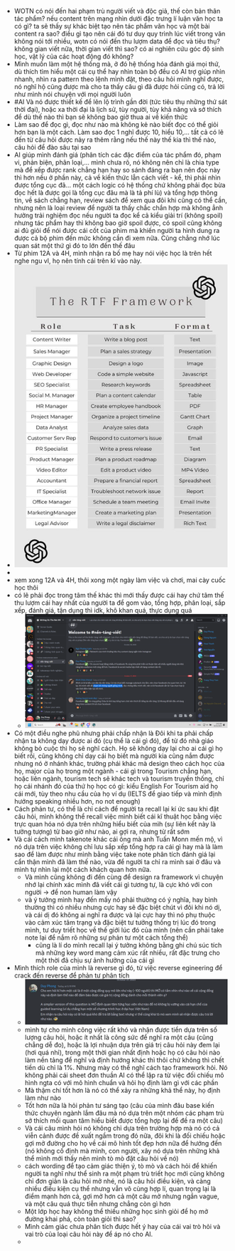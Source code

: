 - WOTN có nói đến hai phạm trù người viết và độc giả, thế còn bản thân tác phẩm? nếu content trên mạng nhìn dưới đặc trưng lí luận văn học ta có gì? ta sẽ thấy sự khác biệt tạo nên tác phẩm văn học và một bài content ra sao? điều gì tạo nên cái đó tư duy quy trình lúc viết trong văn không nói tới nhiều, wotn có nói đến thu lượm data để đọc và tiêu thụ? không gian viết nữa, thời gian viết thì sao? có ai nghiên cứu góc độ sinh học, vật lý của các hoạt động đó không?
- Mình muốn làm một hệ thống mà, ở đó hệ thống hóa đánh giá mọi thứ, dù thích tìm hiểu một cái cụ thể hay nhìn toàn bộ đều có AI trợ giúp nhìn nhanh, nhìn ra pattern theo lệnh mình đặt, theo câu hỏi mình nghĩ được, nó nghĩ hộ cũng được mà cho ta thấy câu gì đã được hỏi cũng có, trả lời như mình nói chuyện với mọi người luôn
- #AI Và nó được thiết kế để lên lộ trình gần đời (tức tiêu thụ những thứ sát thời đại), hoặc xa thời đại là lịch sử, tùy người, tùy khả năng và sở thích để dù thế nào thì bạn sẽ không bao giờ thua ai về kiến thức
- Làm sao để đọc gì, đọc như nào mà không kẻ nào biết đọc có thể giỏi hơn bạn là một cách. Làm sao đọc 1 nghĩ được 10, hiểu 10,... tất cả có lẽ đến từ câu hỏi được nảy ra thêm rằng nếu thế này thế kia thì thế nào, câu hỏi để đào sâu tại sao
- AI giúp mình đánh giá (phân tích các đặc điểm của tác phẩm đó, phạm vi, phản biện, phân loại,... mình chưa rõ, nó không nên chỉ là chia type mà để xếp được rank chẳng hạn hay so sánh đáng ra bạn nên đọc này thì hơn nếu ở phần này, cả về kiến thức lẫn cách viết - kể, thì phải nhìn được tổng cục đã... một cách logic có hệ thống chứ không phải đọc bừa đọc hết là được gọi là tổng cục đâu mà là tả phí lù) và tổng hợp thông tin, về sách chẳng hạn, review sách để xem qua đôi khi cũng có thể cần, nhưng nên là loại review để người ta thấy chắc chắn hợp mà không ẳnh hưởng trải nghiệm đọc nếu người ta đọc kể cả kiểu giải trí (không spoil) nhưng tác phẩm hay thì không bao giờ spoil được, có spoil cũng không ai đủ giỏi để nói được cái cốt của phim mà khiến người ta hình dung ra được cả bộ phim đến mức không cần đi xem nữa. Cũng chẳng nhớ lúc quan sát một thứ gì đó to lớn đến thế đâu
- Từ phim 12A và 4H, mình nhận ra bố mẹ hay nói việc học là trên hết nghe ngu vl, họ nên tính cái trên kĩ vào này.
- ![image.png](../assets/image_1697823923871_0.png)
-
- xem xong 12A và 4H, thôi xong một ngày làm việc và chơi, mai cày cuốc học thôi
- có lẽ phải đọc trong tâm thế khác thì mới thấy được cái hay chứ tâm thế thu lượm cái hay nhất của người ta để gom vào, tổng hợp, phân loại, sắp xếp, đánh giá, tận dụng thì idk, khô khan quá, thực dụng quá
	- ![image.png](../assets/image_1697830936155_0.png)
- Có một điều nghe phũ nhưng phải chấp nhận là Đôi khi ta phải chấp nhận ta không dạy được ai đó (cụ thể là cái gì đó), để từ đó nhà giáo không bỏ cuộc thì họ sẽ nghĩ cách. Họ sẽ không dạy lại cho ai cái gì họ biết rồi, cũng không chỉ dạy cái họ biết mà người kia cũng nắm được nhưng nó ở nhánh khác, trường phái khác mà design theo cách học của họ, major của họ trong một ngành - cái gì trong Tourism chẳng hạn, hoặc liên ngành, tourism tech sẽ khác tech và tourism truyền thống, chỉ họ cái nhánh đó của thứ họ học có gì: kiểu English For Tourism aid họ cái mới, tùy theo nhu cầu của họ ví dụ (IELTS để giao tiếp và mình định hướng speaking nhiều hơn, no not enough)
- Cách phản tư, có thể là chỉ cách để người ta recall lại kí ức sau khi đặt câu hỏi, mình không thể recall việc mình biết cái kĩ thuật học bằng việc trực quan hóa nó dựa trên những hiểu biết của mìh (sự liên kết này là tưởng tượng) từ bao giờ như nào, ai gợi ra, nhưng từ rất sớm
- Và cái cách mình takenote khác cái ông mà anh Tuấn Monn mến mộ, vì nó dựa trên việc không chỉ lưu sắp xếp tổng hợp ra cái gì hay mà là làm sao để làm được như mình bằng việc take note phân tích đánh giá lại cẩn thận mình đã làm thế nào, vừa để người ta chỉ ra mình sai ở đâu và mình tự nhìn lại một cách khách quan hơn nữa.
	- Và mình cũng không đi đến cùng để design ra framework vì chuyện nhớ lại chính xác mình đã viết cái gì tương tự, là cực khó với con người -> để non human làm vậy
	- và ý tưởng mình hay đến mấy nó phải thường có ý nghĩa, hay bình thường thì có nhiều nhưng cực hay sẽ đặc biệt chút vì đôi khi nó dị, và cái dị đó không ai nghĩ ra được và lại cực hay thì nó phụ thuộc vào cảm xúc tâm trạng và đặc biệt tư tưởng thống trị lúc đó trong mình, tư duy triết học về thế giới lúc đó của mình (nên cần phải take note lại để nắm rõ những sự phản tư một cách tổng thể)
		- cũng là lí do mình recall lại ý tưởng không bằng ghi chú súc tích mà những key word mang cảm xúc rất nhiều, rất đặc trưng cho một thời đã chịu sự ảnh hưởng của cái gì
- Mình thích role của mình là reverse gì đó, từ việc reverse egineering để crack đến reverse để phản tư phân tích
	- ![image.png](../assets/image_1697883953776_0.png)
	- mình tự cho mình công việc rất khó và nhận được tiền dựa trên số lượng câu hỏi, hoặc ít nhất là công sức để nghĩ ra một câu (cũng chẳng dễ đo), hoặc là lợi nhuận dựa trên giá trị câu hỏi này đem lại (hơi quá nhỉ), trong một thời gian nhất định hoặc họ có câu hỏi nào làm nền tảng để nghĩ và định hướng khác thì thôi chứ không thì chết tiền dù chỉ là 1%. Nhưng mày có thể nghĩ cách tạo framework hỏi. Nó không phải cái sheet đơn thuần AI có thể lập ra từ việc đối chiếu mô hình ngta có với mô hình chuẩn và hỏi họ định làm gì với các phần
	- Mà thậm chí tốt hơn là nó có thể xảy ra những khả thể này, họ định làm như nào
	- Tốt hơn nữa là hỏi phản tư sáng tạo (câu của mình đâu base kiến thức chuyên ngành lắm đâu mà nó dựa trên một nhóm các phạm trù sở thích mối quan tâm hiểu biết được tổng hợp lại để đề ra một câu)
	- Và cái câu mình hỏi nó không chỉ dựa trên trường hợp mà nó có cả viễn cảnh được đề xuất ngầm trong đó nữa, đôi khi là đối chiếu hoặc gợi mở đường cho họ về cái mô hình tốt đẹp hơn nữa để hướng đến (nó không cố định mà mình, con người, xây nó dựa trên những khả thể mình mới thấy nên mình tò mò đặt câu hỏi về nó)
	- cách wording để tạo cảm giác thiện ý, tò mò và cách hỏi để khiến người ta nghĩ như thể sinh ra một phạm trù triết học mới cũng không chỉ đơn giản là câu hỏi mở nhé, nó là câu hỏi điều kiện, và càng nhiều điều kiện cụ thể nhưng vẫn vô cùng hợp lí, quan trọng lại là điểm mạnh hơn cả, gợi mở hơn cả một câu mở nhưng ngắn vague, và một câu quá thực tiễn nhưng chẳng còn gì hơn
	- Một lớp học hay không thể thiếu những học sinh giỏi để họ mở đường khai phá, còn toàn giỏi thì sao?
	- Mình cảm giác chưa phân tích được hết ý hay của cái vai trò hỏi và vai trò của loại câu hỏi này để áp nó cho AI.
	-